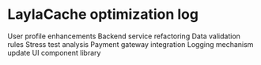 # LaylaCache optimization log
User profile enhancements
Backend service refactoring
Data validation rules
Stress test analysis
Payment gateway integration
Logging mechanism update
UI component library
